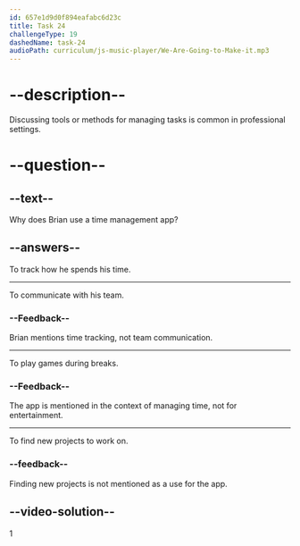 ```yaml
---
id: 657e1d9d0f894eafabc6d23c
title: Task 24
challengeType: 19
dashedName: task-24
audioPath: curriculum/js-music-player/We-Are-Going-to-Make-it.mp3
---
```


<!-- (audio) Tom: Your routine is really well-organized. How do you manage your time?
Brian: I use this time management app to track how I spend my time. -->

# --description--

Discussing tools or methods for managing tasks is common in professional settings.

# --question--

## --text--

Why does Brian use a time management app?

## --answers--

To track how he spends his time.

---

To communicate with his team.

### --Feedback--

Brian mentions time tracking, not team communication.

---

To play games during breaks.

### --Feedback--

The app is mentioned in the context of managing time, not for entertainment.

---

To find new projects to work on.

### --feedback--

Finding new projects is not mentioned as a use for the app.

## --video-solution--

1
